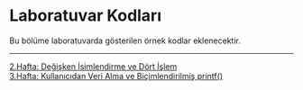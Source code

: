 # Laboratuvar Kodları
Bu bölüme laboratuvarda gösterilen örnek kodlar eklenecektir.
<hr>

<a href="https://github.com/afDursun/KMB107/blob/main/02_Laboratuvar_Kodları/hafta2.c">2.Hafta: Değişken İsimlendirme ve Dört İşlem</a><br>
<a href="https://github.com/afDursun/KMB107/blob/main/02_Laboratuvar_Kodları/hafta3.c">3.Hafta: Kullanıcıdan Veri Alma ve Biçimlendirilmiş printf()</a>